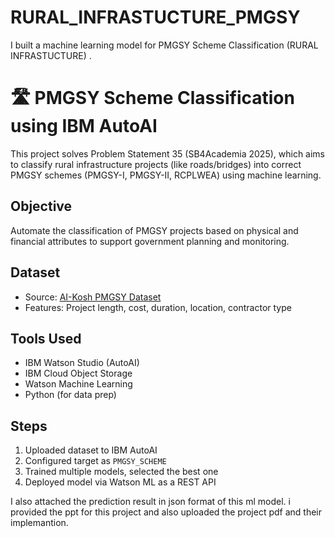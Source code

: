 # RURAL_INFRASTUCTURE_PMGSY
I built a machine learning model for PMGSY Scheme Classification (RURAL INFRASTUCTURE) . 
# 🛣️ PMGSY Scheme Classification using IBM AutoAI

This project solves Problem Statement 35 (SB4Academia 2025), which aims to classify rural infrastructure projects (like roads/bridges) into correct PMGSY schemes (PMGSY-I, PMGSY-II, RCPLWEA) using machine learning.

##  Objective
Automate the classification of PMGSY projects based on physical and financial attributes to support government planning and monitoring.

##  Dataset
- Source: [AI-Kosh PMGSY Dataset](https://aikosh.indiaai.gov.in/web/datasets/details/pradhan_mantri_gram_sadak_yojna_pmgsy.html)
- Features: Project length, cost, duration, location, contractor type

## Tools Used
- IBM Watson Studio (AutoAI)
- IBM Cloud Object Storage
- Watson Machine Learning
- Python (for data prep)

##  Steps
1. Uploaded dataset to IBM AutoAI
2. Configured target as `PMGSY_SCHEME`
3. Trained multiple models, selected the best one
4. Deployed model via Watson ML as a REST API

I also attached the prediction result in json format of this ml model. i provided the ppt for this project and also uploaded the project pdf and their implemantion.

